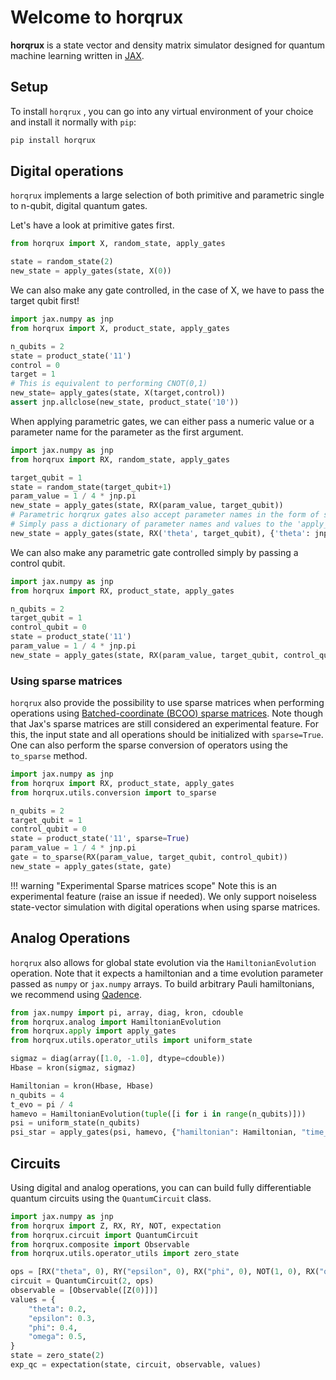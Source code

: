 # Welcome to horqrux

**horqrux** is a state vector and density matrix simulator designed for quantum machine learning written in [JAX](https://jax.readthedocs.io/).

## Setup

To install `horqrux` , you can go into any virtual environment of your
choice and install it normally with `pip`:

```bash
pip install horqrux
```

## Digital operations

`horqrux` implements a large selection of both primitive and parametric single to n-qubit, digital quantum gates.

Let's have a look at primitive gates first.

```python exec="on" source="material-block"
from horqrux import X, random_state, apply_gates

state = random_state(2)
new_state = apply_gates(state, X(0))
```

We can also make any gate controlled, in the case of X, we have to pass the target qubit first!

```python exec="on" source="material-block"
import jax.numpy as jnp
from horqrux import X, product_state, apply_gates

n_qubits = 2
state = product_state('11')
control = 0
target = 1
# This is equivalent to performing CNOT(0,1)
new_state= apply_gates(state, X(target,control))
assert jnp.allclose(new_state, product_state('10'))
```

When applying parametric gates, we can either pass a numeric value or a parameter name for the parameter as the first argument.

```python exec="on" source="material-block"
import jax.numpy as jnp
from horqrux import RX, random_state, apply_gates

target_qubit = 1
state = random_state(target_qubit+1)
param_value = 1 / 4 * jnp.pi
new_state = apply_gates(state, RX(param_value, target_qubit))
# Parametric horqrux gates also accept parameter names in the form of strings.
# Simply pass a dictionary of parameter names and values to the 'apply_gates' function
new_state = apply_gates(state, RX('theta', target_qubit), {'theta': jnp.pi})
```

We can also make any parametric gate controlled simply by passing a control qubit.

```python exec="on" source="material-block"
import jax.numpy as jnp
from horqrux import RX, product_state, apply_gates

n_qubits = 2
target_qubit = 1
control_qubit = 0
state = product_state('11')
param_value = 1 / 4 * jnp.pi
new_state = apply_gates(state, RX(param_value, target_qubit, control_qubit))
```

### Using sparse matrices

`horqrux` also provide the possibility to use sparse matrices when performing operations using [Batched-coordinate (BCOO) sparse matrices](https://docs.jax.dev/en/latest/jax.experimental.sparse.html#batched-coordinate-bcoo-sparse-matrices). Note though that Jax's sparse matrices are still considered an experimental feature. For this, the input state and all operations should be initialized with `sparse=True`. One can also perform the sparse conversion of operators using the `to_sparse` method.

```python exec="on" source="material-block"
import jax.numpy as jnp
from horqrux import RX, product_state, apply_gates
from horqrux.utils.conversion import to_sparse

n_qubits = 2
target_qubit = 1
control_qubit = 0
state = product_state('11', sparse=True)
param_value = 1 / 4 * jnp.pi
gate = to_sparse(RX(param_value, target_qubit, control_qubit))
new_state = apply_gates(state, gate)
```

!!! warning "Experimental Sparse matrices scope"
    Note this is an experimental feature (raise an issue if needed).
    We only support noiseless state-vector simulation with digital operations when using sparse matrices.

## Analog Operations

`horqrux` also allows for global state evolution via the `HamiltonianEvolution` operation.
Note that it expects a hamiltonian and a time evolution parameter passed as `numpy` or `jax.numpy` arrays. To build arbitrary Pauli hamiltonians, we recommend using [Qadence](https://github.com/pasqal-io/qadence/blob/main/examples/backends/low_level/horqrux_analog.py).

```python exec="on" source="material-block"
from jax.numpy import pi, array, diag, kron, cdouble
from horqrux.analog import HamiltonianEvolution
from horqrux.apply import apply_gates
from horqrux.utils.operator_utils import uniform_state

sigmaz = diag(array([1.0, -1.0], dtype=cdouble))
Hbase = kron(sigmaz, sigmaz)

Hamiltonian = kron(Hbase, Hbase)
n_qubits = 4
t_evo = pi / 4
hamevo = HamiltonianEvolution(tuple([i for i in range(n_qubits)]))
psi = uniform_state(n_qubits)
psi_star = apply_gates(psi, hamevo, {"hamiltonian": Hamiltonian, "time_evolution": t_evo})
```

## Circuits

Using digital and analog operations, you can can build fully differentiable quantum circuits using the `QuantumCircuit` class.

```python exec="on" source="material-block" html="1"
import jax.numpy as jnp
from horqrux import Z, RX, RY, NOT, expectation
from horqrux.circuit import QuantumCircuit
from horqrux.composite import Observable
from horqrux.utils.operator_utils import zero_state

ops = [RX("theta", 0), RY("epsilon", 0), RX("phi", 0), NOT(1, 0), RX("omega", 0, 1)]
circuit = QuantumCircuit(2, ops)
observable = [Observable([Z(0)])]
values = {
    "theta": 0.2,
    "epsilon": 0.3,
    "phi": 0.4,
    "omega": 0.5,
}
state = zero_state(2)
exp_qc = expectation(state, circuit, observable, values)
```
